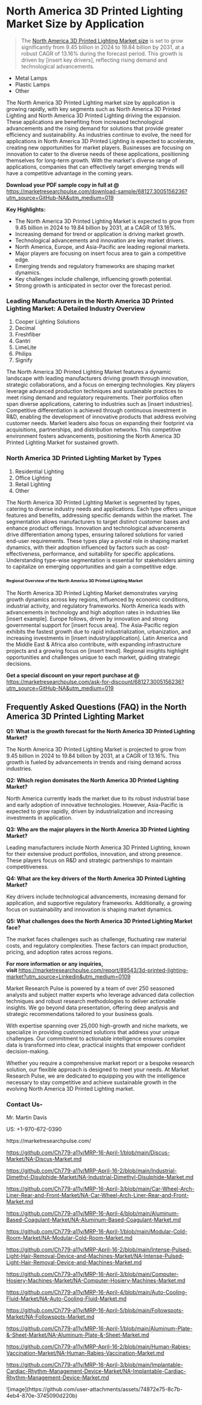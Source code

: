 <h1>North America 3D Printed Lighting Market&nbsp;Size by Application</h1><blockquote><p>The <a href="https://marketresearchpulse.com/download-sample/68127.3005156236?utm_source=GitHub-NA&amp;utm_medium=019">North America 3D Printed Lighting Market size</a> is set to grow significantly from 9.45 billion in 2024 to 19.84 billion by 2031, at a robust CAGR of 13.16% during the forecast period. This growth is driven by [insert key drivers], reflecting rising demand and technological advancements.</p></blockquote><ul><li>Metal Lamps<li> Plastic Lamps<li> Other</li></ul><p>The North America 3D Printed Lighting market size by application is growing rapidly, with key segments such as North America 3D Printed Lighting and North America 3D Printed Lighting driving the expansion. These applications are benefiting from increased technological advancements and the rising demand for solutions that provide greater efficiency and sustainability. As industries continue to evolve, the need for applications in North America 3D Printed Lighting is expected to accelerate, creating new opportunities for market players. Businesses are focusing on innovation to cater to the diverse needs of these applications, positioning themselves for long-term growth. With the market's diverse range of applications, companies that can effectively target emerging trends will have a competitive advantage in the coming years.</p><p><strong>Download your PDF sample copy in full at @ </strong><a href="https://marketresearchpulse.com/download-sample/68127.3005156236?utm_source=GitHub-NA&amp;utm_medium=019">https://marketresearchpulse.com/download-sample/68127.3005156236?utm_source=GitHub-NA&amp;utm_medium=019</a></p><p><strong>Key Highlights: </strong></p><ul><li>The North America 3D Printed Lighting Market is expected to grow from 9.45 billion in 2024 to 19.84 billion by 2031, at a CAGR of 13.16%.</li><li>Increasing demand for trend or application is driving market growth.</li><li>Technological advancements and innovation are key market drivers.</li><li>North America, Europe, and Asia-Pacific are leading regional markets.</li><li>Major players are focusing on insert focus area to gain a competitive edge.</li><li>Emerging trends and regulatory frameworks are shaping market dynamics.</li><li>Key challenges include challenge, influencing growth potential.</li><li>Strong growth is anticipated in sector over the forecast period.</li></ul><h3>Leading Manufacturers in the North America 3D Printed Lighting Market: A Detailed Industry Overview</h3><ol><li>Cooper Lighting Solutions</li><li>Decimal</li><li>Freshfiber</li><li>Gantri</li><li>LimeLite</li><li>Philips</li><li>Signify</li></ol><div class="flex max-w-full flex-col flex-grow"><div class="min-h-8 text-message flex w-full flex-col items-end gap-2 whitespace-normal break-words [.text-message+&amp;]:mt-5" dir="auto" data-message-author-role="assistant" data-message-id="fd8432e4-4910-450d-b182-61b7bfb0a01f" data-message-model-slug="gpt-4o"><div class="flex w-full flex-col gap-1 empty:hidden first:pt-[3px]"><div class="markdown prose w-full break-words dark:prose-invert light"><p>The North America 3D Printed Lighting Market features a dynamic landscape with leading manufacturers driving growth through innovation, strategic collaborations, and a focus on emerging technologies. Key players leverage advanced production techniques and sustainable practices to meet rising demand and regulatory requirements. Their portfolios often span diverse applications, catering to industries such as [insert industries]. Competitive differentiation is achieved through continuous investment in R&amp;D, enabling the development of innovative products that address evolving customer needs. Market leaders also focus on expanding their footprint via acquisitions, partnerships, and distribution networks. This competitive environment fosters advancements, positioning the North America 3D Printed Lighting Market for sustained growth.</p></div></div></div></div><h3>North America 3D Printed Lighting Market by Types</h3><ol><li>Residential Lighting<li> Office Lighting<li> Retail Lighting<li> Other</li></ol><div class="flex max-w-full flex-col flex-grow"><div class="min-h-8 text-message flex w-full flex-col items-end gap-2 whitespace-normal break-words [.text-message+&amp;]:mt-5" dir="auto" data-message-author-role="assistant" data-message-id="084470be-0bb7-4664-bddf-5156b4f41249" data-message-model-slug="gpt-4o-mini"><div class="flex w-full flex-col gap-1 empty:hidden first:pt-[3px]"><div class="markdown prose w-full break-words dark:prose-invert light"><p>The North America 3D Printed Lighting Market is segmented by types, catering to diverse industry needs and applications. Each type offers unique features and benefits, addressing specific demands within the market. The segmentation allows manufacturers to target distinct customer bases and enhance product offerings. Innovation and technological advancements drive differentiation among types, ensuring tailored solutions for varied end-user requirements. These types play a pivotal role in shaping market dynamics, with their adoption influenced by factors such as cost-effectiveness, performance, and suitability for specific applications. Understanding type-wise segmentation is essential for stakeholders aiming to capitalize on emerging opportunities and gain a competitive edge.</p></div></div></div></div><h3><span style="font-size: 11px;">Regional Overview of the North America 3D Printed Lighting Market</span></h3><div class="flex max-w-full flex-col flex-grow"><div class="min-h-8 text-message flex w-full flex-col items-end gap-2 whitespace-normal break-words [.text-message+&amp;]:mt-5" dir="auto" data-message-author-role="assistant" data-message-id="e9038762-ce64-4e30-91c9-9bd413514231" data-message-model-slug="gpt-4o-mini"><div class="flex w-full flex-col gap-1 empty:hidden first:pt-[3px]"><div class="markdown prose w-full break-words dark:prose-invert light"><p>The North America 3D Printed Lighting Market demonstrates varying growth dynamics across key regions, influenced by economic conditions, industrial activity, and regulatory frameworks. North America leads with advancements in technology and high adoption rates in industries like [insert example]. Europe follows, driven by innovation and strong governmental support for [insert focus area]. The Asia-Pacific region exhibits the fastest growth due to rapid industrialization, urbanization, and increasing investments in [insert industry/application]. Latin America and the Middle East &amp; Africa also contribute, with expanding infrastructure projects and a growing focus on [insert trend]. Regional insights highlight opportunities and challenges unique to each market, guiding strategic decisions.</p></div></div></div></div><p><strong>Get a special discount on your report purchase at @ </strong><a href="https://marketresearchpulse.com/ask-for-discount/68127.3005156236?utm_source=GitHub-NA&amp;utm_medium=019">https://marketresearchpulse.com/ask-for-discount/68127.3005156236?utm_source=GitHub-NA&amp;utm_medium=019</a></p><h2>Frequently Asked Questions (FAQ) in the North America 3D Printed Lighting Market</h2><p><strong>Q1: What is the growth forecast for the North America 3D Printed Lighting Market?</strong></p><p>The North America 3D Printed Lighting Market is projected to grow from 9.45 billion in 2024 to 19.84 billion by 2031, at a CAGR of 13.16%. This growth is fueled by advancements in trends and rising demand across industries.</p><p><strong>Q2: Which region dominates the North America 3D Printed Lighting Market?</strong></p><p>North America currently leads the market due to its robust industrial base and early adoption of innovative technologies. However, Asia-Pacific is expected to grow rapidly, driven by industrialization and increasing investments in application.</p><p><strong>Q3: Who are the major players in the North America 3D Printed Lighting Market?</strong></p><p>Leading manufacturers include North America 3D Printed Lighting, known for their extensive product portfolios, innovation, and strong presence. These players focus on R&amp;D and strategic partnerships to maintain competitiveness.</p><p><strong>Q4: What are the key drivers of the North America 3D Printed Lighting Market?</strong></p><p>Key drivers include technological advancements, increasing demand for application, and supportive regulatory frameworks. Additionally, a growing focus on sustainability and innovation is shaping market dynamics.</p><p><strong>Q5: What challenges does the North America 3D Printed Lighting Market face?</strong></p><p>The market faces challenges such as challenge, fluctuating raw material costs, and regulatory complexities. These factors can impact production, pricing, and adoption rates across regions.</p><p><strong>For more information or any inquiries, visit&nbsp;</strong><a href="https://marketresearchpulse.com/report/89543/3d-printed-lighting-market?utm_source=Linkedin&utm_medium=0109">https://marketresearchpulse.com/report/89543/3d-printed-lighting-market?utm_source=Linkedin&utm_medium=0109</a></p><p>Market Research Pulse is powered by a team of over 250 seasoned analysts and subject matter experts who leverage advanced data collection techniques and robust research methodologies to deliver actionable insights. We go beyond data presentation, offering deep analysis and strategic recommendations tailored to your business goals.</p><p>With expertise spanning over 25,000 high-growth and niche markets, we specialize in providing customized solutions that address your unique challenges. Our commitment to actionable intelligence ensures complex data is transformed into clear, practical insights that empower confident decision-making.</p><p>Whether you require a comprehensive market report or a bespoke research solution, our flexible approach is designed to meet your needs. At Market Research Pulse, we are dedicated to equipping you with the intelligence necessary to stay competitive and achieve sustainable growth in the evolving North America 3D Printed Lighting market.</p><h3><strong>Contact Us-</strong></h3><p>Mr. Martin Davis</p><p>US: +1-970-672-0390</p><p>https://marketresearchpulse.com/</p><p><a href="https://github.com/Ch779-a11y/MRP-16-April-1/blob/main/Discus-Market/NA-Discus-Market.md">https://github.com/Ch779-a11y/MRP-16-April-1/blob/main/Discus-Market/NA-Discus-Market.md</a></p><p><a href="https://github.com/Ch779-a11y/MRP-April-16-2/blob/main/Industrial-Dimethyl-Disulphide-Market/NA-Industrial-Dimethyl-Disulphide-Market.md">https://github.com/Ch779-a11y/MRP-April-16-2/blob/main/Industrial-Dimethyl-Disulphide-Market/NA-Industrial-Dimethyl-Disulphide-Market.md</a></p><p><a href="https://github.com/Ch779-a11y/MRP-16-April-3/blob/main/Car-Wheel-Arch-Liner-Rear-and-Front-Market/NA-Car-Wheel-Arch-Liner-Rear-and-Front-Market.md">https://github.com/Ch779-a11y/MRP-16-April-3/blob/main/Car-Wheel-Arch-Liner-Rear-and-Front-Market/NA-Car-Wheel-Arch-Liner-Rear-and-Front-Market.md</a></p><p><a href="https://github.com/Ch779-a11y/MRP-16-April-4/blob/main/Aluminum-Based-Coagulant-Market/NA-Aluminum-Based-Coagulant-Market.md">https://github.com/Ch779-a11y/MRP-16-April-4/blob/main/Aluminum-Based-Coagulant-Market/NA-Aluminum-Based-Coagulant-Market.md</a></p><p><a href="https://github.com/Ch779-a11y/MRP-16-April-1/blob/main/Modular-Cold-Room-Market/NA-Modular-Cold-Room-Market.md">https://github.com/Ch779-a11y/MRP-16-April-1/blob/main/Modular-Cold-Room-Market/NA-Modular-Cold-Room-Market.md</a></p><p><a href="https://github.com/Ch779-a11y/MRP-April-16-2/blob/main/Intense-Pulsed-Light-Hair-Removal-Device-and-Machines-Market/NA-Intense-Pulsed-Light-Hair-Removal-Device-and-Machines-Market.md">https://github.com/Ch779-a11y/MRP-April-16-2/blob/main/Intense-Pulsed-Light-Hair-Removal-Device-and-Machines-Market/NA-Intense-Pulsed-Light-Hair-Removal-Device-and-Machines-Market.md</a></p><p><a href="https://github.com/Ch779-a11y/MRP-16-April-3/blob/main/Computer-Hosiery-Machines-Market/NA-Computer-Hosiery-Machines-Market.md">https://github.com/Ch779-a11y/MRP-16-April-3/blob/main/Computer-Hosiery-Machines-Market/NA-Computer-Hosiery-Machines-Market.md</a></p><p><a href="https://github.com/Ch779-a11y/MRP-16-April-4/blob/main/Auto-Cooling-Fluid-Market/NA-Auto-Cooling-Fluid-Market.md">https://github.com/Ch779-a11y/MRP-16-April-4/blob/main/Auto-Cooling-Fluid-Market/NA-Auto-Cooling-Fluid-Market.md</a></p><p><a href="https://github.com/Ch779-a11y/MRP-16-April-5/blob/main/Followspots-Market/NA-Followspots-Market.md">https://github.com/Ch779-a11y/MRP-16-April-5/blob/main/Followspots-Market/NA-Followspots-Market.md</a></p><p><a href="https://github.com/Ch779-a11y/MRP-16-April-1/blob/main/Aluminum-Plate-&-Sheet-Market/NA-Aluminum-Plate-&-Sheet-Market.md">https://github.com/Ch779-a11y/MRP-16-April-1/blob/main/Aluminum-Plate-&-Sheet-Market/NA-Aluminum-Plate-&-Sheet-Market.md</a></p><p><a href="https://github.com/Ch779-a11y/MRP-April-16-2/blob/main/Human-Rabies-Vaccination-Market/NA-Human-Rabies-Vaccination-Market.md">https://github.com/Ch779-a11y/MRP-April-16-2/blob/main/Human-Rabies-Vaccination-Market/NA-Human-Rabies-Vaccination-Market.md</a></p><p><a href="https://github.com/Ch779-a11y/MRP-16-April-3/blob/main/Implantable-Cardiac-Rhythm-Management-Device-Market/NA-Implantable-Cardiac-Rhythm-Management-Device-Market.md">https://github.com/Ch779-a11y/MRP-16-April-3/blob/main/Implantable-Cardiac-Rhythm-Management-Device-Market/NA-Implantable-Cardiac-Rhythm-Management-Device-Market.md</a></p>
![image](https://github.com/user-attachments/assets/74872e75-8c7b-4eb4-870e-3745090d220b)
